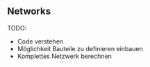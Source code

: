 ## Networks

TODO:
* Code verstehen
* Möglichkeit Bauteile zu definieren einbauen
* Komplettes Netzwerk berechnen
